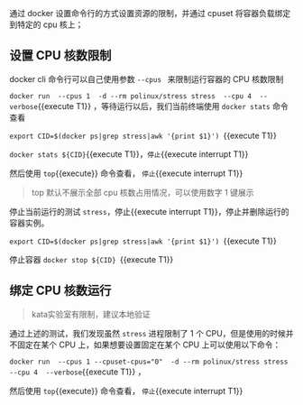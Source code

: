 通过 docker 设置命令行的方式设置资源的限制，并通过 cpuset 将容器负载绑定到特定的 cpu 核上；



## 设置 CPU 核数限制

docker cli 命令行可以自己使用参数 `--cpus ` 来限制运行容器的 CPU 核数限制

`docker run  --cpus 1  -d --rm polinux/stress stress  --cpu 4  --verbose`{{execute T1}} ，等待运行以后，我们当前终端使用 `docker stats` 命令查看

`export CID=$(docker ps|grep stress|awk '{print $1}') `{{execute T1}}

`docker stats ${CID}`{{execute T1}}，`停止`{{execute interrupt T1}}

然后使用 `top`{{execute}} 命令查看， `停止`{{execute interrupt T1}}

> top 默认不展示全部 cpu 核数占用情况，可以使用数字 1 键展示



停止当前运行的测试 `stress`，停止{{execute interrupt T1}}，停止并删除运行的容器实例。

`export CID=$(docker ps|grep stress|awk '{print $1}') `{{execute T1}}

停止容器 `docker stop ${CID} `{{execute T1}}



## 绑定 CPU 核数运行

>  kata实验室有限制，建议本地验证

通过上述的测试，我们发现虽然 `stress` 进程限制了 1 个 CPU，但是使用的时候并不固定在某个 CPU 上，如果想要设置固定在某个 CPU 上可以使用以下命令：

`docker run  --cpus 1 --cpuset-cpus="0"  -d --rm polinux/stress stress  --cpu 4  --verbose`{{execute T1}} ，

然后使用 `top`{{execute}} 命令查看， `停止`{{execute interrupt T1}}

